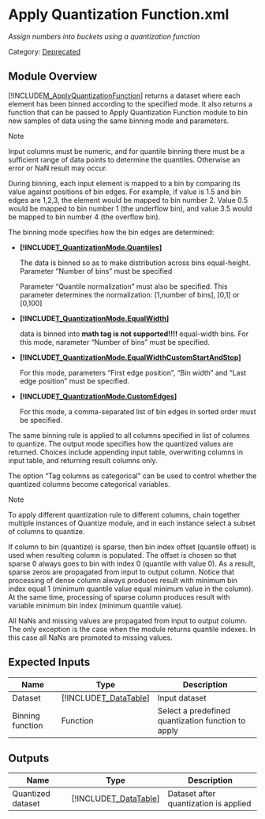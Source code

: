 # Apply Quantization Function.xml

*Assign numbers into buckets using a quantization function*

Category: [Deprecated](27565421-8F99-41A5-9B76-241B103E4E88)


## Module Overview
[!INCLUDE[M_ApplyQuantizationFunction](Token\M_ApplyQuantizationFunction.md)] returns a dataset where each element has been binned 
        according to the specified mode. It also returns a function that can be passed to
        Apply Quantization Function module to bin new samples of data using the 
        same binning mode and parameters.

> [!NOTE]
> Input columns must be numeric, and for quantile binning there must be a sufficient
>     range of data points to determine the quantiles. Otherwise an error or NaN result may occur.

During binning, each input element is mapped to a bin by comparing its value
  against positions of bin edges. For example, if value is 1.5 and bin edges are 1,2,3,
  the element would be mapped to bin number 2. Value 0.5 would be mapped to bin number 1
  (the underflow bin), and value 3.5 would be mapped to bin number 4 (the overflow bin).

The binning mode specifies how the bin edges are determined:


-   **[!INCLUDE[T_QuantizationMode.Quantiles](Token\T_QuantizationMode.Quantiles.md)]**

    The data is binned so as to make
          distribution across bins equal\-height. Parameter “Number of bins”
          must be specified

    Parameter “Quantile normalization” must also be specified.
          This parameter determines the normalization: \[1,number of bins],
          \[0,1] or \[0,100]

-   **[!INCLUDE[T_QuantizationMode.EqualWidth](Token\T_QuantizationMode.EqualWidth.md)]**

    data is binned into **math tag is not supported!!!!**
     equal\-width bins.
          For this mode, narameter “Number of bins” must be specified.

-   **[!INCLUDE[T_QuantizationMode.EqualWidthCustomStartAndStop](Token\T_QuantizationMode.EqualWidthCustomStartAndStop.md)]**

    For this mode, parameters  “First edge position”, “Bin width” and
          “Last edge position” must be specified.

-   **[!INCLUDE[T_QuantizationMode.CustomEdges](Token\T_QuantizationMode.CustomEdges.md)]**

    For this mode, a comma\-separated list of bin edges in sorted order must
          be specified.

The same binning rule is applied to all columns specified in list of
  columns to quantize. The output mode specifies how the quantized values are
  returned. Choices include appending input table, overwriting columns in input
  table, and returning result columns only.

The option “Tag columns as categorical” can be used to control
  whether the quantized columns become categorical variables.

> [!NOTE]
> To apply different quantization rule to different columns,
>     chain together multiple instances of Quantize module, and in each
>     instance select a subset of columns to quantize.
> 
> If column to bin (quantize) is sparse, then bin index offset (quantile offset) is used when resulting column is populated.
>     The offset is chosen so that sparse 0 always goes to bin with index 0 (quantile with value 0).
>     As a result, sparse zeros are propagated from input to output column.
>     Notice that processing of dense column always produces result with minimum bin index equal 1 (minimum quantile value equal minimum value in the column).
>     At the same time, processing of sparse column produces result with variable minimum bin index (minimum quantile value).
> 
> All NaNs and missing values are propagated from input to output column.
>     The only exception is the case when the module returns quantile indexes.
>     In this case all NaNs are promoted to missing values.


## Expected Inputs


|Name|Type|Description|
|--------|--------|---------------|
|Dataset|[!INCLUDE[T_DataTable](Token\T_DataTable.md)]|Input dataset|
|Binning function|Function|Select a predefined quantization function to apply|


## Outputs


|Name|Type|Description|
|--------|--------|---------------|
|Quantized dataset|[!INCLUDE[T_DataTable](Token\T_DataTable.md)]|Dataset after quantization is applied|



